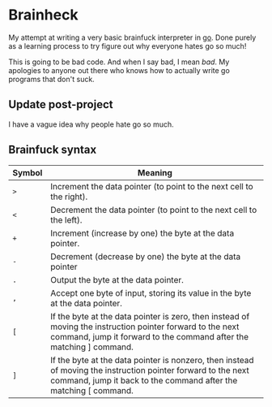 # Brainheck

My attempt at writing a very basic brainfuck interpreter in [go](https://go.dev/). Done purely as a learning process to try figure out why everyone hates go so much!

This is going to be bad code. And when I say bad, I mean _bad_. My apologies to anyone out there who knows how to actually write go programs that don't suck.

## Update post-project

I have a vague idea why people hate go so much.

## Brainfuck syntax

| Symbol | Meaning |
| ------ | ------- |
| `>` | Increment the data pointer (to point to the next cell to the right). |
| `<` | Decrement the data pointer (to point to the next cell to the left). |
| `+` | Increment (increase by one) the byte at the data pointer. |
| `-` | Decrement (decrease by one) the byte at the data pointer |
| `.` | Output the byte at the data pointer. |
| `,` | Accept one byte of input, storing its value in the byte at the data pointer. |
| `[` | If the byte at the data pointer is zero, then instead of moving the instruction pointer forward to the next command, jump it forward to the command after the matching ] command. |
| `]` | If the byte at the data pointer is nonzero, then instead of moving the instruction pointer forward to the next command, jump it back to the command after the matching [ command. |
